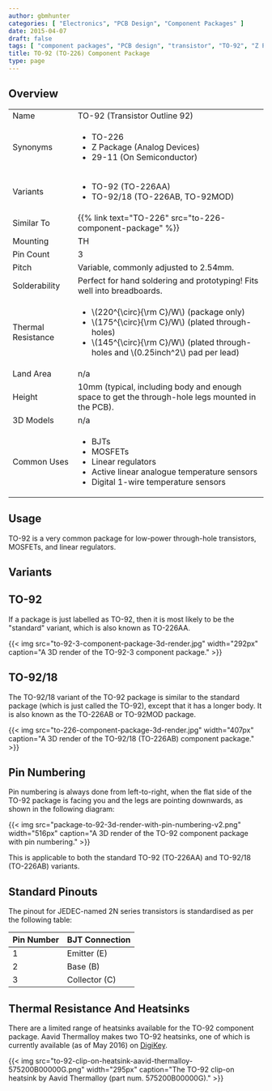 ```yaml
---
author: gbmhunter
categories: [ "Electronics", "PCB Design", "Component Packages" ]
date: 2015-04-07
draft: false
tags: [ "component packages", "PCB design", "transistor", "TO-92", "Z Package", "TO-226AA", "TO-226AB" ]
title: TO-92 (TO-226) Component Package
type: page
---
```


## Overview

<table>
  <tbody>
    <tr>
      <td>Name</td>
      <td>TO-92 (Transistor Outline 92)</td>
    </tr>
    <tr>
<td>Synonyms</td>
<td>
  <ul>
    <li>TO-226</li>
    <li>Z Package (Analog Devices)</li>
    <li>29-11 (On Semiconductor)</li>
  </ul>    
</td>
</tr>
<tr>
<td >Variants
</td>
<td >
    <ul>
        <li>TO-92 (TO-226AA)</li>
        <li>TO-92/18 (TO-226AB, TO-92MOD)</li>
    </ul>
</td>
</tr>
<tr>
<td>Similar To</td>
<td>{{% link text="TO-226" src="to-226-component-package" %}}</td>
</tr>
<tr >
<td >Mounting</td>
<td >TH</td>
</tr>
<tr >
<td >Pin Count</td>
<td >3</td>
</tr>
<tr >
<td >Pitch</td>
<td >Variable, commonly adjusted to 2.54mm.
</td></tr><tr >
<td >Solderability
</td>
<td >Perfect for hand soldering and prototyping! Fits well into breadboards.
</td></tr><tr >
<td >Thermal Resistance
</td>
<td>
  <ul>
    <li>\(220^{\circ}{\rm C}/W\) (package only)</li>
    <li>\(175^{\circ}{\rm C}/W\) (plated through-holes)</li>
    <li>\(145^{\circ}{\rm C}/W\) (plated through-holes and \(0.25inch^2\) pad per lead)</li>
  </ul>
</td>
</tr>
<tr >
<td >Land Area</td>
<td >n/a</td>
</tr>
<tr >
<td >Height</td>
<td >10mm (typical, including body and enough space to get the through-hole legs mounted in the PCB).</td>
</tr>
<tr >
<td >3D Models</td>
<td >n/a</td>
</tr>
<tr >
<td >Common Uses</td>
<td>
  <ul>
    <li>BJTs</li>
    <li>MOSFETs</li>
    <li>Linear regulators</li>
    <li>Active linear analogue temperature sensors</li>
    <li>Digital 1-wire temperature sensors</li>
  </ul>
</td>
</tr>
</tbody>
</table>

## Usage

TO-92 is a very common package for low-power through-hole transistors, MOSFETs, and linear regulators.

## Variants

## TO-92

If a package is just labelled as TO-92, then it is most likely to be the "standard" variant, which is also known as TO-226AA.

{{< img src="to-92-3-component-package-3d-render.jpg" width="292px" caption="A 3D render of the TO-92-3 component package."  >}}

## TO-92/18

The TO-92/18 variant of the TO-92 package is similar to the standard package (which is just called the TO-92), except that it has a longer body. It is also known as the TO-226AB or TO-92MOD package.

{{< img src="to-226-component-package-3d-render.jpg" width="407px" caption="A 3D render of the TO-92/18 (TO-226AB) component package."  >}}

## Pin Numbering

Pin numbering is always done from left-to-right, when the flat side of the TO-92 package is facing you and the legs are pointing downwards, as shown in the following diagram:

{{< img src="package-to-92-3d-render-with-pin-numbering-v2.png" width="516px" caption="A 3D render of the TO-92 component package with pin numbering."  >}}

This is applicable to both the standard TO-92 (TO-226AA) and TO-92/18 (TO-226AB) variants.

## Standard Pinouts

The pinout for JEDEC-named 2N series transistors is standardised as per the following table:

<table>
    <thead>
        <tr>
            <th>Pin Number</th>
            <th>BJT Connection</th>
        </tr>
    <tbody>
        <tr>
            <td>1</td>
            <td>Emitter (E)</td>
        </tr>
        <tr>
            <td>2</td>
            <td>Base (B)</td>
        </tr>
        <tr>
            <td>3</td>
            <td>Collector (C)</td>
        </tr>
    </tbody>
</table>

## Thermal Resistance And Heatsinks

There are a limited range of heatsinks available for the TO-92 component package. Aavid Thermalloy makes two TO-92 heatsinks, one of which is currently available (as of May 2016) on [DigiKey](http://www.digikey.com/product-detail/en/575200B00000G/HS251-ND/269309).

{{< img src="to-92-clip-on-heatsink-aavid-thermalloy-575200B00000G.png" width="295px" caption="The TO-92 clip-on heatsink by Aavid Thermalloy (part num. 575200B00000G)."  >}}
